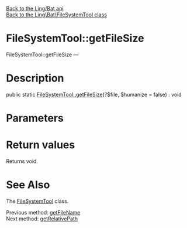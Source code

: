 [Back to the Ling/Bat api](https://github.com/lingtalfi/Bat/blob/master/doc/api/Ling/Bat.md)<br>
[Back to the Ling\Bat\FileSystemTool class](https://github.com/lingtalfi/Bat/blob/master/doc/api/Ling/Bat/FileSystemTool.md)


FileSystemTool::getFileSize
================



FileSystemTool::getFileSize — 




Description
================


public static [FileSystemTool::getFileSize](https://github.com/lingtalfi/Bat/blob/master/doc/api/Ling/Bat/FileSystemTool/getFileSize.md)(?$file, $humanize = false) : void









Parameters
================



Return values
================

Returns void.








See Also
================

The [FileSystemTool](https://github.com/lingtalfi/Bat/blob/master/doc/api/Ling/Bat/FileSystemTool.md) class.

Previous method: [getFileName](https://github.com/lingtalfi/Bat/blob/master/doc/api/Ling/Bat/FileSystemTool/getFileName.md)<br>Next method: [getRelativePath](https://github.com/lingtalfi/Bat/blob/master/doc/api/Ling/Bat/FileSystemTool/getRelativePath.md)<br>

